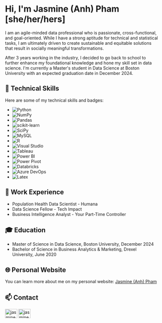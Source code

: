 # Hi, I'm Jasmine (Anh) Pham [she/her/hers]

I am an agile-minded data professional who is passionate, cross-functional, and goal-oriented. While I have a strong aptitude for technical and statistical tasks, I am ultimately driven to create sustainable and equitable solutions that result in socially meaningful transformations.

After 3 years working in the industry, I decided to go back to school to further enhance my foundational knowledge and hone my skill set in data science. I'm currently a Master's student in Data Science at Boston University with an expected graduation date in December 2024.

## 🧰 Technical Skills

Here are some of my technical skills and badges:

- ![Python](https://img.shields.io/badge/Python-FFD43B?style=for-the-badge&logo=python&logoColor=blue)
- ![NumPy](https://img.shields.io/badge/Numpy-777BB4?style=for-the-badge&logo=numpy&logoColor=white)
- ![Pandas](https://img.shields.io/badge/Pandas-2C2D72?style=for-the-badge&logo=pandas&logoColor=white)
- ![scikit-learn](https://img.shields.io/badge/scikit_learn-F7931E?style=for-the-badge&logo=scikit-learn&logoColor=white)
- ![SciPy](https://img.shields.io/badge/SciPy-654FF0?style=for-the-badge&logo=SciPy&logoColor=white)
- ![MySQL](https://img.shields.io/badge/MySQL-005C84?style=for-the-badge&logo=mysql&logoColor=white)
- ![R](https://img.shields.io/badge/R-276DC3?style=for-the-badge&logo=r&logoColor=white)
- ![Visual Studio](https://img.shields.io/badge/Visual_Studio-5C2D91?style=for-the-badge&logo=visual%20studio&logoColor=white)
- ![Tableau](https://img.shields.io/badge/Tableau-E97627?style=for-the-badge&logo=Tableau&logoColor=white)
- ![Power BI](https://img.shields.io/badge/PowerBI-F2C811?style=for-the-badge&logo=Power%20BI&logoColor=white)
- ![Power Pivot](https://img.shields.io/badge/Power%20Pivot-Proficient-blue)
- ![Databricks](https://img.shields.io/badge/Databricks-FF3621?style=for-the-badge&logo=Databricks&logoColor=white)
- ![Azure DevOps](https://img.shields.io/badge/Azure_DevOps-0078D7?style=for-the-badge&logo=azure-devops&logoColor=white)
- ![Latex](https://img.shields.io/badge/LaTeX-47A141?style=for-the-badge&logo=LaTeX&logoColor=white)

## 💼 Work Experience
- Population Health Data Scientist - Humana
- Data Science Fellow - Tech Impact
- Business Intelligence Analyst - Your Part-Time Controller

## 🎓 Education
- Master of Science in Data Science, Boston University, December 2024
- Bachelor of Science in Business Analytics & Marketing, Drexel University, June 2020

## 🌐 Personal Website
You can learn more about me on my personal website: [Jasmine (Anh) Pham](https://jasmine-pham.wixsite.com/home)

## 📫 Contact
<a href="jasmine.pham97@gmail.com" target="blank"><img align="center" src="https://img.shields.io/badge/Gmail-D14836?style=for-the-badge&logo=gmail&logoColor=white" alt="jasmine-pham" height="30" width="40" /></a>
<a href="https://linkedin.com/in/jasmine-pham" target="blank"><img align="center" src="https://raw.githubusercontent.com/rahuldkjain/github-profile-readme-generator/master/src/images/icons/Social/linked-in-alt.svg" alt="jasmine-pham" height="30" width="40" /></a>
